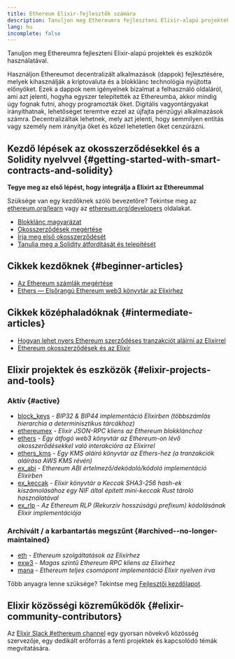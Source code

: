 ```yaml
---
title: Ethereum Elixir-fejlesztők számára
description: Tanuljon meg Ethereumra fejleszteni Elixir-alapú projektek és eszközök használatával.
lang: hu
incomplete: false
---
```


<FeaturedText>Tanuljon meg Ethereumra fejleszteni Elixir-alapú projektek és eszközök használatával.</FeaturedText>

Használjon Ethereumot decentralizált alkalmazások (dappok) fejlesztésére, melyek kihasználják a kriptovaluta és a blokklánc technológia nyújtotta előnyöket. Ezek a dappok nem igényelnek bizalmat a felhasználó oldaláról, ami azt jelenti, hogyha egyszer telepítették az Ethereumba, akkor mindig úgy fognak futni, ahogy programozták őket. Digitális vagyontárgyakat irányíthatnak, lehetőséget teremtve ezzel az újfajta pénzügyi alkalmazások számra. Decentralizáltak lehetnek, mely azt jelenti, hogy semmilyen entitás vagy személy nem irányítja őket és közel lehetetlen őket cenzúrázni.

## Kezdő lépések az okosszerződésekkel és a Solidity nyelvvel {#getting-started-with-smart-contracts-and-solidity}

**Tegye meg az első lépést, hogy integrálja a Elixirt az Ethereummal**

Szüksége van egy kezdőknek szóló bevezetőre? Tekintse meg az [ethereum.org/learn](/learn/) vagy az [ethereum.org/developers](/developers/) oldalakat.

- [Blokklánc magyarázat](https://kauri.io/article/d55684513211466da7f8cc03987607d5/blockchain-explained)
- [Okosszerződések megértése](https://kauri.io/article/e4f66c6079e74a4a9b532148d3158188/ethereum-101-part-5-the-smart-contract)
- [Írja meg első okosszerződését](https://kauri.io/article/124b7db1d0cf4f47b414f8b13c9d66e2/remix-ide-your-first-smart-contract)
- [Tanulja meg a Solidity átfordítását és telepítését](https://kauri.io/article/973c5f54c4434bb1b0160cff8c695369/understanding-smart-contract-compilation-and-deployment)

## Cikkek kezdőknek {#beginner-articles}

- [Az Ethereum számlák megértése](https://dev.to/q9/finally-understanding-ethereum-accounts-1kpe)
- [Ethers — Elsőrangú Ethereum web3 könyvtár az Elixirhez](https://medium.com/@alisinabh/announcing-ethers-a-first-class-ethereum-web3-library-for-elixir-1d64e9409122)

## Cikkek középhaladóknak {#intermediate-articles}

- [Hogyan lehet nyers Ethereum szerződéses tranzakciót aláírni az Elixirrel](https://kohlerjp.medium.com/how-to-sign-raw-ethereum-contract-transactions-with-elixir-f8822bcc813b)
- [Ethereum okosszerződések és az Elixir](https://medium.com/agile-alpha/ethereum-smart-contracts-and-elixir-c7c4b239ddb4)

## Elixir projektek és eszközök {#elixir-projects-and-tools}

### Aktív {#active}

- [block_keys](https://github.com/ExWeb3/block_keys) - _BIP32 & BIP44 implementáció Elixirben (többszámlás hierarchia a determinisztikus tárcákhoz)_
- [ethereumex](https://github.com/mana-ethereum/ethereumex) - _Elixir JSON-RPC kliens az Ethereum blokklánchoz_
- [ethers](https://github.com/ExWeb3/elixir_ethers) - _Egy átfogó web3 könyvtár az Ethereum-on lévő okosszerődésekkel való interakcióra az Elixirrel_
- [ethers_kms](https://github.com/ExWeb3/elixir_ethers_kms) - _Egy KMS aláíró könyvtár az Ethers-hez (a tranzakciók aláírása AWS KMS révén)_
- [ex_abi](https://github.com/poanetwork/ex_abi) - _Ethereum ABI értelmező/dekódoló/kódoló implementáció Elixirben_
- [ex_keccak](https://github.com/ExWeb3/ex_keccak) - _Elixir könyvtár a Keccak SHA3-256 hash-ek kiszámolásához egy NIF által épített mini-keccak Rust tároló használatával_
- [ex_rlp](https://github.com/mana-ethereum/ex_rlp) - _Az Ethereum RLP (Rekurzív hosszúságú prefixum) kódolásának Elixir implementációja_

### Archivált / a karbantartás megszűnt {#archived--no-longer-maintained}

- [eth](https://hex.pm/packages/eth) - _Ethereum szolgáltatások az Elixirhez_
- [exw3](https://github.com/hswick/exw3) - _Magas szintű Ethereum RPC kliens az Elixirhez_
- [mana](https://github.com/mana-ethereum/mana) - _Ethereum teljes csomópont implementáció Elixir nyelven írva_

Több anyagra lenne szüksége? Tekintse meg [Fejlesztői kezdőlapot](/developers/).

## Elixir közösségi közreműködők {#elixir-community-contributors}

Az [Elixir Slack #ethereum channel](https://elixir-lang.slack.com/archives/C5RPZ3RJL) egy gyorsan növekvő közösség szervezője, egy dedikált erőforrás a fenti projektek és kapcsolódó témák megvitatására.
